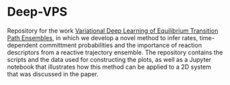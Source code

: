 # Deep-VPS
Repository for the work [Variational Deep Learning of Equilibrium Transition Path Ensembles](https://arxiv.org/abs/2302.14857), in which we develop a novel method to infer rates, time-dependent committment probabilities and the importance of reaction descriptors from a reactive trajectory ensemble. 
The repository contains the scripts and the data used for constructing the plots, as well as a Jupyter notebook that illustrates how this method can be applied to a 2D system that was discussed in the paper.

